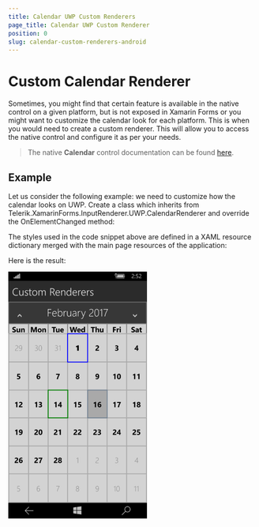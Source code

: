 ```yaml
---
title: Calendar UWP Custom Renderers
page_title: Calendar UWP Custom Renderer
position: 0
slug: calendar-custom-renderers-android
---
```


# Custom Calendar Renderer

Sometimes, you might find that certain feature is available in the native control on a given platform, but is not exposed in Xamarin Forms or you might want to customize the calendar look for each platform. This is when you would need to create a custom renderer. This will allow you to access the native control and configure it as per your needs.

>The native **Calendar** control documentation can be found [here](http://docs.telerik.com/devtools/universal-windows-platform/controls/radcalendar/overview).

## Example

Let us consider the following example: we need to customize how the calendar looks on UWP. Create a class which inherits from Telerik.XamarinForms.InputRenderer.UWP.CalendarRenderer and override the OnElementChanged method:

<snippet id='calendar-features-custom-renderers-uwp-renderer'/>

The styles used in the code snippet above are defined in a XAML resource dictionary merged with the main page resources of the application:

<snippet id='calendar-features-custom-renderers-styles'/>

Here is the result:

![Custom Calendar Renderer](images/calendar-uwp-renderer.png "Custom calendar renderer")
